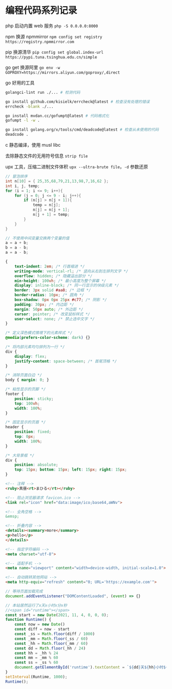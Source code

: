 # 编程代码系列记录

php 启动内置 web 服务 `php -S 0.0.0.0:8000`

npm 换源 npmmirror `npm config set registry https://registry.npmmirror.com`

pip 换源清华 `pip config set global.index-url https://pypi.tuna.tsinghua.edu.cn/simple`

go get 换源阿里 `go env -w GOPROXY=https://mirrors.aliyun.com/goproxy/,direct`

go 好用的工具

```sh
golangci-lint run ./... # 检测代码

go install github.com/kisielk/errcheck@latest # 检查没有处理的错误
errcheck -blank ./...

go install mvdan.cc/gofumpt@latest # 代码格式化
gofumpt -l -w .

go install golang.org/x/tools/cmd/deadcode@latest # 检查从未使用的代码
deadcode .
```

c 静态编译，使用 musl libc

去除静态文件的无用符号信息 `strip file`

upx 工具，压缩二进制文件体积 `upx --ultra-brute file`，`-d` 参数还原

```c
// 冒泡排序
int n[10] = { 25,35,68,79,21,13,98,7,16,62 };
int i, j, temp;
for (i = 1; i <= 9; i++){
    for (j = 0; j <= 9 - i; j++){
        if (n[j] > n[j + 1]){
            temp = n[j];
            n[j] = n[j + 1];
            n[j + 1] = temp;
        }
    }
}
```

```c
// 不使用中间变量交换两个变量的值
a = a + b;
b = a - b;
a = a - b;
```

```css
{
    text-indent: 2em; /* 行首缩进 */
    writing-mode: vertical-rl; /* 竖向从右到左排列文字 */
    overflow: hidden; /* 隐藏溢出部分 */
    min-height: 100vh; /* 最小高度为整个屏幕 */
    display: inline-block; /* 同一行显示的块级元素 */
    border: 3px solid #aa8; /* 边框 */
    border-radius: 10px; /* 圆角 */
    box-shadow: 0px 0px 25px #c77; /* 阴影 */
    padding: 30px; /* 内边距 */
    margin: 50px auto; /* 外边距 */
    cursor: pointer; /* 改变鼠标样式 */
    user-select: none; /* 禁止选中文字 */
}

/* 定义深色模式情境下的元素样式 */
@media(prefers-color-scheme: dark) {}

/* 将内部元素均匀排列为一行 */
div {
    display: flex;
    justify-content: space-between; /* 首尾顶格 */
}

/* 消除页面白边 */
body { margin: 0; }

/* 粘性显示的页脚 */
footer {
    position: sticky;
    top: 100vh;
    width: 100%;
}

/* 固定显示的页眉 */
header {
    position: fixed;
    top: 0px;
    width: 100%;
}

/* 大背景框 */
div {
    position: absolute;
    top: 15px; bottom: 15px; left: 15px; right: 15px;
}
```

```html
<!-- 注释 -->
<ruby>真昼<rt>まひる</rt></ruby>

<!-- 阻止浏览器请求 favicon.ico -->
<link rel="icon" href="data:image/ico;base64,aWNv">

<!-- 全角空格 -->
&emsp;

<!-- 折叠内容 -->
<details><summary>more</summary>
<p>hello</p>
</details>

<!-- 指定字符编码 -->
<meta charset="utf-8">

<!-- 适配手机 -->
<meta name="viewport" content="width=device-width, initial-scale=1.0">

<!-- 自动跳转其他网站 -->
<meta http-equiv="refresh" content="0; URL='https://example.com'">
```

```js
// 等待页面加载完成
document.addEventListener("DOMContentLoaded", (event) => {}
```

```js
// 本站居然运行了x天x小时x分x秒
//<span id="runtime"></span>
const start = new Date(2021, 11, 4, 0, 0, 0);
function Runtime() {
    const now = new Date()
    const diff = now - start
    const _ss = Math.floor(diff / 1000)
    const _mm = Math.floor(_ss / 60)
    const _hh = Math.floor(_mm / 60)
    const dd = Math.floor(_hh / 24)
    const hh = _hh % 24
    const mm = _mm % 60
    const ss = _ss % 60
    document.getElementById('runtime').textContent = `${dd}天${hh}小时${mm}分${ss}秒`
}
setInterval(Runtime, 1000);
Runtime();
```
